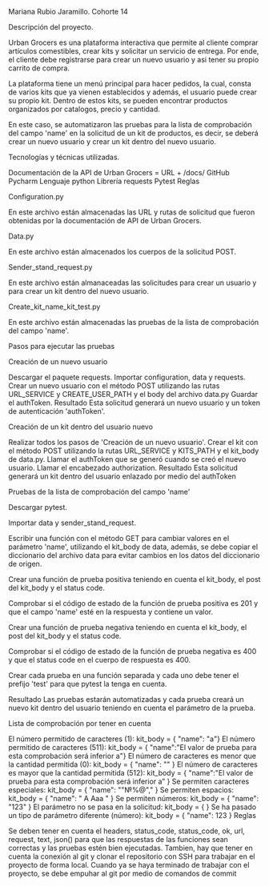 Mariana Rubio Jaramillo. Cohorte 14

Descripción del proyecto.

Urban Grocers es una plataforma interactiva que permite al cliente comprar artículos comestibles, crear kits y solicitar un servicio de entrega. Por ende, el cliente debe registrarse para crear un nuevo usuario y asi tener su propio carrito de compra.

La plataforma tiene un menú principal para hacer pedidos, la cual, consta de varios kits que ya vienen establecidos y además, el usuario puede crear su propio kit. Dentro de estos kits, se pueden encontrar productos organizados por catalogos, precio y cantidad.

En este caso, se automatizaron las pruebas para la lista de comprobación del campo 'name' en la solicitud de un kit de productos, es decir, se deberá crear un nuevo usuario y crear un kit dentro del nuevo usuario.

Tecnologías y técnicas utilizadas.

Documentación de la API de Urban Grocers = URL + /docs/ 
GitHub
Pycharm
Lenguaje python
Librería requests
Pytest
Reglas

Configuration.py

En este archivo están almacenadas las URL y rutas de solicitud que fueron obtenidas por la documentación de API de Urban Grocers.

Data.py

En este archivo están almacenados los cuerpos de la solicitud POST.

Sender_stand_request.py

En este archivo están almanaceadas las solicitudes para crear un usuario y para crear un kit dentro del nuevo usuario.

Create_kit_name_kit_test.py

En este archivo están almacenadas las pruebas de la lista de comprobación del campo 'name'.

Pasos para ejecutar las pruebas

Creación de un nuevo usuario

Descargar el paquete requests.
Importar configuration, data y requests.
Crear un nuevo usuario con el método POST utilizando las rutas URL_SERVICE y CREATE_USER_PATH y el body del archivo data.py
Guardar el authToken.
Resultado Esta solicitud generará un nuevo usuario y un token de autenticación 'authToken'.

Creación de un kit dentro del usuario nuevo

Realizar todos los pasos de 'Creación de un nuevo usuario'.
Crear el kit con el método POST utilizando la rutas URL_SERVICE y KITS_PATH y el kit_body de data.py.
Llamar el authToken que se generó cuando se creó el nuevo usuario.
Llamar el encabezado authorization.
Resultado Esta solicitud generará un kit dentro del usuario enlazado por medio del authToken

Pruebas de la lista de comprobación del campo 'name'

Descargar pytest.

Importar data y sender_stand_request.

Escribir una función con el método GET para cambiar valores en el parámetro 'name', utilizando el kit_body de data, además, se debe copiar el diccionario del archivo data para evitar cambios en los datos del diccionario de origen.

Crear una función de prueba positiva teniendo en cuenta el kit_body, el post del kit_body y el status code.

Comprobar si el código de estado de la función de prueba positiva es 201 y que el campo 'name' esté en la respuesta y contiene un valor.

Crear una función de prueba negativa teniendo en cuenta el kit_body, el post del kit_body y el status code.

Comprobar si el código de estado de la función de prueba negativa es 400 y que el status code en el cuerpo de respuesta es 400.

Crear cada prueba en una función separada y cada uno debe tener el prefijo 'test' para que pytest la tenga en cuenta.

Resultado Las pruebas estarán automatizadas y cada prueba creará un nuevo kit dentro del usuario teniendo en cuenta el parámetro de la prueba.

Lista de comprobación por tener en cuenta

El número permitido de caracteres (1): kit_body = { "name": "a"}
El número permitido de caracteres (511): kit_body = { "name":"El valor de prueba para esta comprobación será inferior a"}
El número de caracteres es menor que la cantidad permitida (0): kit_body = { "name": "" }
El número de caracteres es mayor que la cantidad permitida (512): kit_body = { "name":"El valor de prueba para esta comprobación será inferior a” }
Se permiten caracteres especiales: kit_body = { "name": ""№%@"," }
Se permiten espacios: kit_body = { "name": " A Aaa " }
Se permiten números: kit_body = { "name": "123" }
El parámetro no se pasa en la solicitud: kit_body = { }
Se ha pasado un tipo de parámetro diferente (número): kit_body = { "name": 123 }
Reglas

Se deben tener en cuenta el headers, status_code, status_code, ok, url, request, text, json() para que las respuestas de las funciones sean correctas y las pruebas estén bien ejecutadas. Tambien, hay que tener en cuenta la conexión al git y clonar el repositorio con SSH para trabajar en el proyecto de forma local. Cuando ya se haya terminado de trabajar con el proyecto, se debe empuhar al git por medio de comandos de commit
